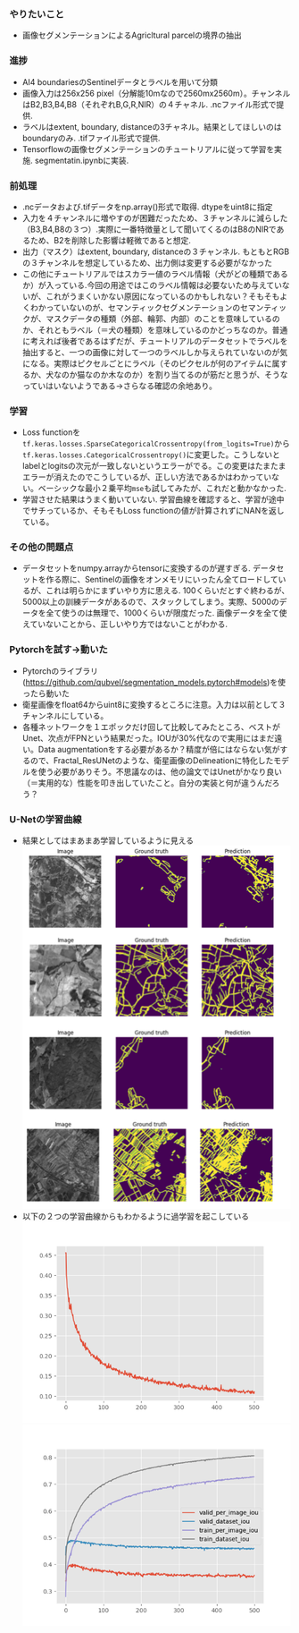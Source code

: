 ### やりたいこと
- 画像セグメンテーションによるAgricltural parcelの境界の抽出
### 進捗
- AI4 boundariesのSentinelデータとラベルを用いて分類
- 画像入力は256x256 pixel（分解能10mなので2560mx2560m）。チャンネルはB2,B3,B4,B8（それぞれB,G,R,NIR）の４チャネル. .ncファイル形式で提供.
- ラベルはextent, boundary, distanceの3チャネル。結果としてほしいのはboundaryのみ. .tifファイル形式で提供.
- Tensorflowの画像セグメンテーションのチュートリアルに従って学習を実施. segmentatin.ipynbに実装.

### 前処理
- .ncデータおよび.tifデータをnp.array()形式で取得. dtypeをuint8に指定
- 入力を４チャンネルに増やすのが困難だったため、３チャンネルに減らした（B3,B4,B8の３つ）.実際に一番特徴量として聞いてくるのはB8のNIRであるため、B2を削除した影響は軽微であると想定.
- 出力（マスク）はextent, boundary, distanceの３チャンネル. もともとRGBの３チャンネルを想定しているため、出力側は変更する必要がなかった
- この他にチュートリアルではスカラー値のラベル情報（犬がどの種類であるか）が入っている.今回の用途ではこのラベル情報は必要ないため与えていないが、これがうまくいかない原因になっているのかもしれない？そもそもよくわかっていないのが、セマンティックセグメンテーションのセマンティックが、マスクデータの種類（外部、輪郭、内部）のことを意味しているのか、それともラベル（＝犬の種類）を意味しているのかどっちなのか。普通に考えれば後者であるはずだが、チュートリアルのデータセットでラベルを抽出すると、一つの画像に対して一つのラベルしか与えられていないのが気になる。実際はピクセルごとにラベル（そのピクセルが何のアイテムに属するか、犬なのか猫なのか木なのか）を割り当てるのが筋だと思うが、そうなっていはいないようである→さらなる確認の余地あり。

### 学習
- Loss functionを`tf.keras.losses.SparseCategoricalCrossentropy(from_logits=True)`から`tf.keras.losses.CategoricalCrossentropy()`に変更した。こうしないとlabelとlogitsの次元が一致しないというエラーがでる。この変更はたまたまエラーが消えたのでこうしているが、正しい方法であるかはわかっていない。ベーシックな最小２乗平均`mse`も試してみたが、これだと動かなかった.
- 学習させた結果はうまく動いていない. 学習曲線を確認すると、学習が途中でサチっているか、そもそもLoss functionの値が計算されずにNANを返している。

### その他の問題点
- データセットをnumpy.arrayからtensorに変換するのが遅すぎる. データセットを作る際に、Sentinelの画像をオンメモリにいったん全てロードしているが、これは明らかにまずいやり方に思える. 100くらいだとすぐ終わるが、5000以上の訓練データがあるので、スタックしてしまう。実際、5000のデータを全て使うのは無理で、1000くらいが限度だった. 画像データを全て使えていないことから、正しいやり方ではないことがわかる.

### Pytorchを試す→動いた
- Pytorchのライブラリ(https://github.com/qubvel/segmentation_models.pytorch#models)を使ったら動いた
- 衛星画像をfloat64からuint8に変換するところに注意。入力は以前として３チャンネルにしている。
- 各種ネットワークを１エポックだけ回して比較してみたところ、ベストがUnet、次点がFPNという結果だった。IOUが30%代なので実用にはまだ遠い。Data augmentationをする必要があるか？精度が倍にはならない気がするので、Fractal_ResUNetのような、衛星画像のDelineationに特化したモデルを使う必要がありそう。不思議なのは、他の論文ではUnetがかなり良い（＝実用的な）性能を叩き出していたこと。自分の実装と何が違うんだろう？

### U-Netの学習曲線
- 結果としてはまあまあ学習しているように見える
![](image/result.png)
- 以下の２つの学習曲線からもわかるように過学習を起こしている
![](image/loss.png)
![](image/iou.png)


